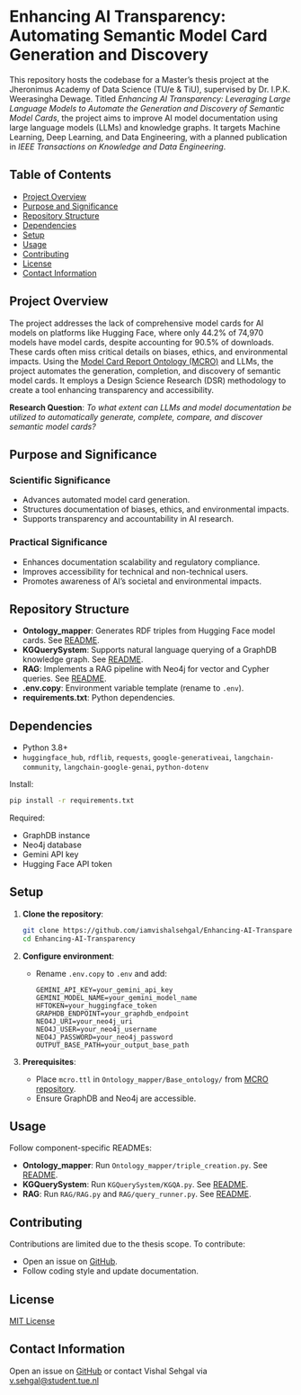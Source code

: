 # Enhancing AI Transparency: Automating Semantic Model Card Generation and Discovery

This repository hosts the codebase for a Master’s thesis project at the Jheronimus Academy of Data Science (TU/e & TiU), supervised by Dr. I.P.K. Weerasingha Dewage. Titled *Enhancing AI Transparency: Leveraging Large Language Models to Automate the Generation and Discovery of Semantic Model Cards*, the project aims to improve AI model documentation using large language models (LLMs) and knowledge graphs. It targets Machine Learning, Deep Learning, and Data Engineering, with a planned publication in *IEEE Transactions on Knowledge and Data Engineering*.

## Table of Contents

- [Project Overview](#project-overview)
- [Purpose and Significance](#purpose-and-significance)
- [Repository Structure](#repository-structure)
- [Dependencies](#dependencies)
- [Setup](#setup)
- [Usage](#usage)
- [Contributing](#contributing)
- [License](#license)
- [Contact Information](#contact-information)

## Project Overview

The project addresses the lack of comprehensive model cards for AI models on platforms like Hugging Face, where only 44.2% of 74,970 models have model cards, despite accounting for 90.5% of downloads. These cards often miss critical details on biases, ethics, and environmental impacts. Using the [Model Card Report Ontology (MCRO)](https://github.com/UTHealth-Ontology/MCRO) and LLMs, the project automates the generation, completion, and discovery of semantic model cards. It employs a Design Science Research (DSR) methodology to create a tool enhancing transparency and accessibility.

**Research Question**: *To what extent can LLMs and model documentation be utilized to automatically generate, complete, compare, and discover semantic model cards?*

## Purpose and Significance

### Scientific Significance
- Advances automated model card generation.
- Structures documentation of biases, ethics, and environmental impacts.
- Supports transparency and accountability in AI research.

### Practical Significance
- Enhances documentation scalability and regulatory compliance.
- Improves accessibility for technical and non-technical users.
- Promotes awareness of AI’s societal and environmental impacts.

## Repository Structure

- **Ontology_mapper**: Generates RDF triples from Hugging Face model cards. See [README](Ontology_mapper/README.md).
- **KGQuerySystem**: Supports natural language querying of a GraphDB knowledge graph. See [README](KGQuerySystem/README.md).
- **RAG**: Implements a RAG pipeline with Neo4j for vector and Cypher queries. See [README](RAG/Readme.md).
- **.env.copy**: Environment variable template (rename to `.env`).
- **requirements.txt**: Python dependencies.

## Dependencies

- Python 3.8+
- `huggingface_hub`, `rdflib`, `requests`, `google-generativeai`, `langchain-community`, `langchain-google-genai`, `python-dotenv`

Install:

```bash
pip install -r requirements.txt
```

Required:
- GraphDB instance
- Neo4j database
- Gemini API key
- Hugging Face API token

## Setup

1. **Clone the repository**:

   ```bash
   git clone https://github.com/iamvishalsehgal/Enhancing-AI-Transparency.git
   cd Enhancing-AI-Transparency
   ```

2. **Configure environment**:
   - Rename `.env.copy` to `.env` and add:
     ```
     GEMINI_API_KEY=your_gemini_api_key
     GEMINI_MODEL_NAME=your_gemini_model_name
     HFTOKEN=your_huggingface_token
     GRAPHDB_ENDPOINT=your_graphdb_endpoint
     NEO4J_URI=your_neo4j_uri
     NEO4J_USER=your_neo4j_username
     NEO4J_PASSWORD=your_neo4j_password
     OUTPUT_BASE_PATH=your_output_base_path
     ```

3. **Prerequisites**:
   - Place `mcro.ttl` in `Ontology_mapper/Base_ontology/` from [MCRO repository](https://github.com/UTHealth-Ontology/MCRO).
   - Ensure GraphDB and Neo4j are accessible.

## Usage

Follow component-specific READMEs:
- **Ontology_mapper**: Run `Ontology_mapper/triple_creation.py`. See [README](Ontology_mapper/README.md).
- **KGQuerySystem**: Run `KGQuerySystem/KGQA.py`. See [README](KGQuerySystem/README.md).
- **RAG**: Run `RAG/RAG.py` and `RAG/query_runner.py`. See [README](RAG/Readme.md).


## Contributing

Contributions are limited due to the thesis scope. To contribute:
- Open an issue on [GitHub](https://github.com/iamvishalsehgal/Enhancing-AI-Transparency/issues).
- Follow coding style and update documentation.

## License

[MIT License](license)

## Contact Information

Open an issue on [GitHub](https://github.com/iamvishalsehgal/Enhancing-AI-Transparency/issues) or contact Vishal Sehgal via v.sehgal@student.tue.nl